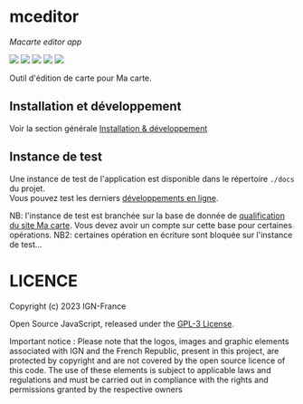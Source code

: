 # mceditor
*Macarte editor app*

![](https://img.shields.io/github/v/release/IGNF-Ma-carte/mceditor)
![](https://img.shields.io/github/stars/IGNF-Ma-carte/mceditor)
![](https://img.shields.io/github/commit-activity/m/IGNF-Ma-carte/mceditor)
![](https://img.shields.io/github/contributors/IGNF-Ma-carte/mceditor)
![](https://img.shields.io/github/license/IGNF-Ma-carte/mceditor)

Outil d'édition de carte pour Ma carte.

## Installation et développement

Voir la section générale [Installation & développement](https://github.com/IGNF-Ma-carte/.github/blob/main/DEVELOPING.md)

## Instance de test

Une instance de test de l'application est disponible dans le répertoire `./docs` du projet.   
Vous pouvez test les derniers [développements en ligne](https://ignf-ma-carte.github.io/mceditor/).

NB: l'instance de test est branchée sur la base de donnée de [qualification du site Ma carte](https://macarte-qualif.ign.fr/). Vous devez avoir un compte sur cette base pour certaines opérations.
NB2: certaines opération en écriture sont bloquée sur l'instance de test...

# LICENCE

Copyright (c) 2023 IGN-France

Open Source JavaScript, released under the [GPL-3 License](./LICENSE).

Important notice : Please note that the logos, images and graphic elements associated with IGN and the French Republic, present in this project, are protected by copyright and are not covered by the open source licence of this code. The use of these elements is subject to applicable laws and regulations and must be carried out in compliance with the rights and permissions granted by the respective owners
